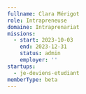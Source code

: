 ```yaml
---
fullname: Clara Mérigot
role: Intrapreneuse
domaine: Intraprenariat
missions:
  - start: 2023-10-03
    end: 2023-12-31
    status: admin
    employer: ''
startups:
  - je-deviens-etudiant
memberType: beta
---
```


